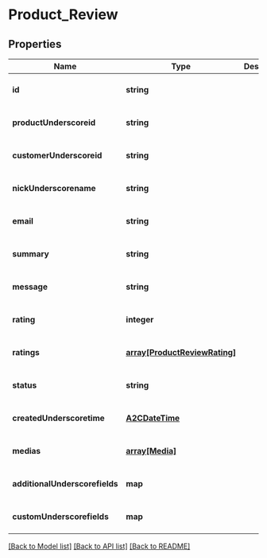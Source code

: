 # Product_Review

## Properties
Name | Type | Description | Notes
------------ | ------------- | ------------- | -------------
**id** | **string** |  | [optional] [default to null]
**productUnderscoreid** | **string** |  | [optional] [default to null]
**customerUnderscoreid** | **string** |  | [optional] [default to null]
**nickUnderscorename** | **string** |  | [optional] [default to null]
**email** | **string** |  | [optional] [default to null]
**summary** | **string** |  | [optional] [default to null]
**message** | **string** |  | [optional] [default to null]
**rating** | **integer** |  | [optional] [default to null]
**ratings** | [**array[ProductReviewRating]**](ProductReviewRating.md) |  | [optional] [default to null]
**status** | **string** |  | [optional] [default to null]
**createdUnderscoretime** | [**A2CDateTime**](A2CDateTime.md) |  | [optional] [default to null]
**medias** | [**array[Media]**](Media.md) |  | [optional] [default to null]
**additionalUnderscorefields** | **map** |  | [optional] [default to null]
**customUnderscorefields** | **map** |  | [optional] [default to null]

[[Back to Model list]](../README.md#documentation-for-models) [[Back to API list]](../README.md#documentation-for-api-endpoints) [[Back to README]](../README.md)


